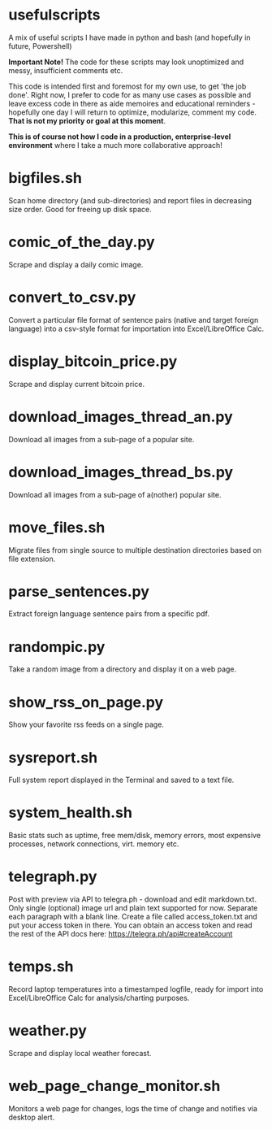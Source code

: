 # usefulscripts
A mix of useful scripts I have made in python and bash (and hopefully in future, Powershell)

**Important Note!**
The code for these scripts may look unoptimized and messy, insufficient comments etc.

This code is intended first and foremost for my own use, to get 'the job done'. Right now, I prefer to code for as many use cases as possible and leave excess code in there as aide memoires and educational reminders - hopefully one day I will return to optimize, modularize, comment my code. **That is not my priority or goal at this moment**.

**This is of course not how I code in a production, enterprise-level environment** where I take a much more collaborative approach!

# bigfiles.sh
Scan home directory (and sub-directories) and report files in decreasing size order. Good for freeing up disk space.

# comic_of_the_day.py
Scrape and display a daily comic image.

# convert_to_csv.py
Convert a particular file format of sentence pairs (native and target foreign language) into a csv-style format for importation into Excel/LibreOffice Calc.

# display_bitcoin_price.py
Scrape and display current bitcoin price.

# download_images_thread_an.py
Download all images from a sub-page of a popular site.

# download_images_thread_bs.py
Download all images from a sub-page of a(nother) popular site.

# move_files.sh
Migrate files from single source to multiple destination directories based on file extension.

# parse_sentences.py
Extract foreign language sentence pairs from a specific pdf.

# randompic.py
Take a random image from a directory and display it on a web page.

# show_rss_on_page.py
Show your favorite rss feeds on a single page.

# sysreport.sh
Full system report displayed in the Terminal and saved to a text file.

# system_health.sh
Basic stats such as uptime, free mem/disk, memory errors, most expensive processes, network connections, virt. memory etc.

# telegraph.py
Post with preview via API to telegra.ph - download and edit markdown.txt. Only single (optional) image url and plain text supported for now. Separate each paragraph with a blank line. Create a file called access_token.txt and put your access token in there. You can obtain an access token and read the rest of the API docs here: https://telegra.ph/api#createAccount

# temps.sh
Record laptop temperatures into a timestamped logfile, ready for import into Excel/LibreOffice Calc for analysis/charting purposes.

# weather.py
Scrape and display local weather forecast.

# web_page_change_monitor.sh
Monitors a web page for changes, logs the time of change and notifies via desktop alert.
